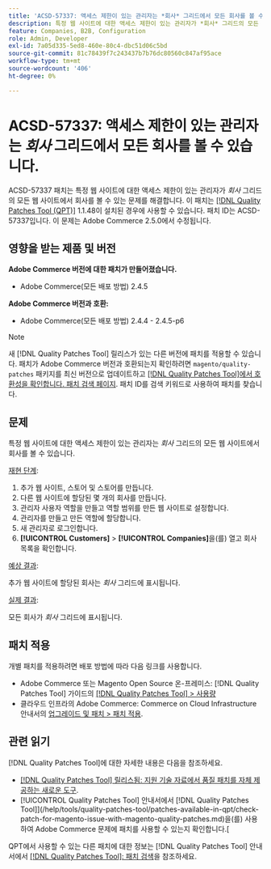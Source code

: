 ```yaml
---
title: 'ACSD-57337: 액세스 제한이 있는 관리자는 *회사* 그리드에서 모든 회사를 볼 수 있습니다.'
description: 특정 웹 사이트에 대한 액세스 제한이 있는 관리자가 *회사* 그리드의 모든 웹 사이트에서 회사를 볼 수 있는 Adobe Commerce 문제를 해결하려면 ACSD-57337 패치를 적용합니다.
feature: Companies, B2B, Configuration
role: Admin, Developer
exl-id: 7a05d335-5ed8-460e-80c4-dbc51d06c5bd
source-git-commit: 81c78439f7c243437b7b76dc80560c847af95ace
workflow-type: tm+mt
source-wordcount: '406'
ht-degree: 0%

---
```


# ACSD-57337: 액세스 제한이 있는 관리자는 *회사* 그리드에서 모든 회사를 볼 수 있습니다.

ACSD-57337 패치는 특정 웹 사이트에 대한 액세스 제한이 있는 관리자가 *회사* 그리드의 모든 웹 사이트에서 회사를 볼 수 있는 문제를 해결합니다. 이 패치는 [[!DNL Quality Patches Tool (QPT)]](https://experienceleague.adobe.com/en/docs/commerce-knowledge-base/kb/announcements/commerce-announcements/magento-quality-patches-released-new-tool-to-self-serve-quality-patches) 1.1.48이 설치된 경우에 사용할 수 있습니다. 패치 ID는 ACSD-57337입니다. 이 문제는 Adobe Commerce 2.5.0에서 수정됩니다.

## 영향을 받는 제품 및 버전

**Adobe Commerce 버전에 대한 패치가 만들어졌습니다.**

* Adobe Commerce(모든 배포 방법) 2.4.5

**Adobe Commerce 버전과 호환:**

* Adobe Commerce(모든 배포 방법) 2.4.4 - 2.4.5-p6

>[!NOTE]
>
>새 [!DNL Quality Patches Tool] 릴리스가 있는 다른 버전에 패치를 적용할 수 있습니다. 패치가 Adobe Commerce 버전과 호환되는지 확인하려면 `magento/quality-patches` 패키지를 최신 버전으로 업데이트하고 [[!DNL Quality Patches Tool]에서 호환성을 확인합니다. 패치 검색 페이지](https://experienceleague.adobe.com/tools/commerce-quality-patches/index.html). 패치 ID를 검색 키워드로 사용하여 패치를 찾습니다.

## 문제

특정 웹 사이트에 대한 액세스 제한이 있는 관리자는 *회사* 그리드의 모든 웹 사이트에서 회사를 볼 수 있습니다.

<u>재현 단계</u>:

1. 추가 웹 사이트, 스토어 및 스토어를 만듭니다.
1. 다른 웹 사이트에 할당된 몇 개의 회사를 만듭니다.
1. 관리자 사용자 역할을 만들고 역할 범위를 만든 웹 사이트로 설정합니다.
1. 관리자를 만들고 만든 역할에 할당합니다.
1. 새 관리자로 로그인합니다.
1. **[!UICONTROL Customers]** > **[!UICONTROL Companies]**&#x200B;을(를) 열고 회사 목록을 확인합니다.

<u>예상 결과</u>:

추가 웹 사이트에 할당된 회사는 *회사* 그리드에 표시됩니다.

<u>실제 결과</u>:

모든 회사가 *회사* 그리드에 표시됩니다.

## 패치 적용

개별 패치를 적용하려면 배포 방법에 따라 다음 링크를 사용합니다.

* Adobe Commerce 또는 Magento Open Source 온-프레미스: [!DNL Quality Patches Tool] 가이드의 [[!DNL Quality Patches Tool] > 사용량](/help/tools/quality-patches-tool/usage.md)
* 클라우드 인프라의 Adobe Commerce: Commerce on Cloud Infrastructure 안내서의 [업그레이드 및 패치 > 패치 적용](https://experienceleague.adobe.com/docs/commerce-cloud-service/user-guide/develop/upgrade/apply-patches.html).

## 관련 읽기

[!DNL Quality Patches Tool]에 대한 자세한 내용은 다음을 참조하세요.

* [[!DNL Quality Patches Tool] 릴리스됨: 지원 기술 자료에서 품질 패치를 자체 제공하는 새로운 도구](https://experienceleague.adobe.com/en/docs/commerce-knowledge-base/kb/announcements/commerce-announcements/magento-quality-patches-released-new-tool-to-self-serve-quality-patches).
* [!UICONTROL Quality Patches Tool] 안내서에서  [!DNL Quality Patches Tool]](/help/tools/quality-patches-tool/patches-available-in-qpt/check-patch-for-magento-issue-with-magento-quality-patches.md)을(를) 사용하여 Adobe Commerce 문제에 패치를 사용할 수 있는지 확인합니다.[


QPT에서 사용할 수 있는 다른 패치에 대한 정보는 [!DNL Quality Patches Tool] 안내서에서 [[!DNL Quality Patches Tool]: 패치 검색](https://experienceleague.adobe.com/tools/commerce-quality-patches/index.html)을 참조하세요.

